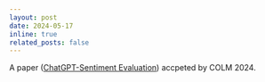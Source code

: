 ```yaml
---
layout: post
date: 2024-05-17
inline: true
related_posts: false
---
```


A paper ([ChatGPT-Sentiment Evaluation](https://openreview.net/forum?id=mUlLf50Y6H)) accpeted by COLM 2024.